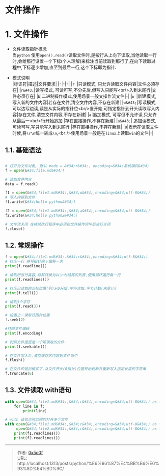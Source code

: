 # 文件操作


# 1. 文件操作
- 文件读取指针概念  
当`python` 使用`open().read()`读取文件时,是按行从上向下读取,当他读取一行时,会给那行设置一个下标(个人理解)来标注当前读取到那行了,在向下读取过程中,下标逐步增加,直至到最后一行,这个下标即为指针.    

- 模式说明  
    |标识符|描述|文件要求|
    |-|-|-|
    |`r `|只读模式, 只允许读取文件内容|文件必须存在|
    |`r&#43;`|读写模式, 可读可写,不分先后,但写入只能写&lt;br/&gt;入到末尾行|文件必须存在|
    |`b`|二进制操作模式,使用场景一般文操作流文件|-|
    |`w `|新建模式, 写入新的文件内容|若存在文件,清空文件内容,不存在新建|
    |`w&#43;`|写读模式, 可以边写边读,读是从实际的指针位&lt;br/&gt;置开始,可指定指针到开头读取写入内容|存在文件,清空文件内容,不存在新建|
    |`a`|追加模式, 可写但不允许读,只允许从最后一&lt;br/&gt;行开始追加 |存在直接操作,不存在新建|
    |`a&#43;`| 追加读模式, 可读可写,写只能写入到末尾行 |存在直接操作,不存在新建|
    |`U`|表示在读取文件时候,将`\r\n`统一转成`\n`,&lt;br /&gt;使用场景一般是在`linux`上读取`win`的文件|-|

## 1.1. 基础语法 

```python

# 打开为文件对象, 默认 mode = &#34;r&#34;, encoding=&#34;系统编码&#34; 
f = open(&#34;file.md&#34;) 

# 读取文件内容
data = f.read()

f1 = open(&#34;file1.md&#34;,&#34;w&#34;,encoding=&#34;utf-8&#34;)
# 写入内容到文件 
f1.write(&#34;hello python&#34;)

f2 = open(&#34;file1.md&#34;,&#34;a&#34;,encoding=&#34;utf-8&#34;)
f2.write(&#34;hello python2&#34;)

# 文件流关闭 在持续执行程序中必须在文件操作完毕后进行关闭
f.close()

```

## 1.2. 常规操作
```python
f = open(&#34;file1.md&#34;,&#34;r&#34;,encoding=&#34;utf-8&#34;)
# 打印一行 并将指针向下偏移一次
print(f.readline())

# 读取所有行类容,将其转换为以\n为结尾的列表,使用循环遍历每一行
print(f.readlines())

# 打印已读取的光标位置(列)从0开始,字符读取,字节计数(末尾\n)
print(f.tell())

# 读取3个字符 
print(f.read(3))

# 设置上一读取行指针位置
f.seek(2)

#打印文件编码
print(f.encoding)

# 判断文件是否是一个可读取的文件
print(f.seekable())

# 在文件写入后,清空缓存区内容到文件当中
f.flush()

# 在文件的追加模式下,从文件开头(0指针)位置开始截断并重新写入指定长度的字符串
f.truncate(6)

```

## 1.3. 文件读取 with语句
```python
with open(&#34;file1.md&#34;,&#34;r&#34;,encoding=&#34;utf-8&#34;) as f:
    for line in f:
        print(line)

# with 语句也可以同时打开多个文件 
with open(&#34;file1.md&#34;,&#34;r&#34;,encoding=&#34;utf-8&#34;) as f1,\
     open(&#34;file2.md&#34;,&#34;r&#34;,encoding=&#34;utf-8&#34;) as f2:
    print(f1.readlines())
    print(f2.readlines())

```

---

> 作者: [0x5c0f](https://blog.0x5c0f.cc)  
> URL: http://localhost:1313/posts/python/%E6%96%87%E4%BB%B6%E6%93%8D%E4%BD%9C/  


